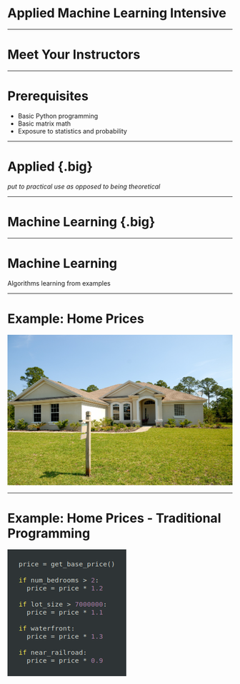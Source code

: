 # Applied Machine Learning Intensive

<!--

Welcome to the Applied Machine Learning Intensive. In this course we will explore the concept of
machine learning and perform machine learning a wide variety of tasks. We are glad that you are
here and excited to explore this space with you.

-->

---

# Meet Your Instructors

<!--

First, let's take a moment to meet your instructional staff.

*Add slides and/or introduce any instructors and teachers assistants.*

-->

---

# Prerequisites

* Basic Python programming
* Basic matrix math
* Exposure to statistics and probability

<!--

We hope to keep the prerequisites small for this course. For the most part we'll teach you
everything that you need to know from the ground up. There are a few things that we do hope you
already have exposure to that we've listed on this slide.

If you don't know (or remember these), don't panic. We have labs for all of the prerequisites.

For Python programming, we really only expect you to know the basics of the core language. It would
be good if you know `if`, `else`, `for`, `while`, the built in data types, and how to create your
own functions. If you know list expansions and lambdas, even better! Also, if you already know
another programming language, but not Python, that is probably fine too. Python is really easy to
learn, especially when you already have programming experience.

This is an applied course, but we will do a little math along the way.

For matrix math it would be nice if you knew how to add, subtract, and multiply matrices.
Understanding dot products and transpositions would be helpful too.

For statistics a probability, we only lightly touch these concepts in the course. You should
understand concepts like mean and median. We will touch a little on probabilistic concepts too. We
won't however, get deep into t-tests and p-values.

-->

---

# Applied {.big}

*put to practical use as opposed to being theoretical*

<!--

Let's touch a bit more on what we'll actually be covering in this course by looking at the name of
the course.

The first word is 'Applied', which means that we are going to put something to practical use. We
aren't going to be creating new algorithms and methods for machine learning. Instead we are going
to take well-known models and apply them to different data sets in order to get some practical
outcome.

* source: https://www.lexico.com/en/definition/applied

-->

---

# Machine Learning {.big}

<!--

What are we going to apply? We are going to apply machine learning techniques to data.

But what does this mean? What is machine learning?

*Prompt students to give their definitions of machine learning.*

-->

---

# Machine Learning

Algorithms learning from examples

<!--

Machine learning is all about algorithms learning from examples.

What does that mean? And how is it different from standard programming?

*Prompt the students to explain what 'learning from examples' means and how it is different from
traditional programming?*

-->

---

# Example: Home Prices

![](res/home-for-sale.jpg)

<!--

Let's go through a quick example of how traditional programming and machine learning are different.

Imagine that you have been asked to create a home price predictor to help home sellers determine the
amount that they should sell their homes for. How would a traditional program be created to do this?

Image Details:
* [home-for-sale.jpg](https://www.pexels.com/photo/white-and-brown-concrete-bungalow-under-clear-blue-sky-210617/): Pexels License

-->

---

# Example: Home Prices - Traditional Programming

![](res/home-price-traditional.png)

<!--

With a traditional programming solution programmers will do research, talk to subject matter
experts, and come up with an algorithm for determining how to price a home. They might make
adjustments for the number of bedrooms, lot size, and other features like the proximity to water
or to train tracks.

*Prompt the students to call out other features that might determine the price of a home. There
should be quite a few features called out. Make sure that at least 10 are mentioned.*

That was quite a list of attributes that might affect the price of a home. I'm sure that you know
of even more that weren't mentioned. The list is huge and is really becomes difficult to maintain.
It is fragile and is easily affected by the biases of the programmers, the amount of research work
done on the subject, and the number of conditionals that the programmers can maintain.

Image Details:
* [home-price-traditional.png](https://www.google.com): Copyright Google

-->